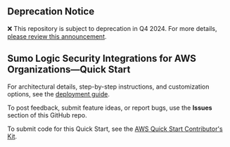 ## Deprecation Notice

:x: This repository is subject to deprecation in Q4 2024. For more details, [please review this announcement](https://github.com/aws-ia/.announcements/issues/1). 

## Sumo Logic Security Integrations for AWS Organizations—Quick Start

For architectural details, step-by-step instructions, and customization options, see the [deployment guide](https://fwd.aws/rdKwJ?).

To post feedback, submit feature ideas, or report bugs, use the **Issues** section of this GitHub repo. 

To submit code for this Quick Start, see the [AWS Quick Start Contributor's Kit](https://aws-quickstart.github.io/).
